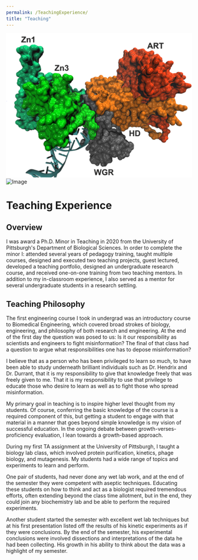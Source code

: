 ```yaml
---
permalink: /TeachingExperience/
title: "Teaching"
---
```


![Image of NA](./assets/images/logo.png)
![Image](https://jacob-spiegel.github.io/Jacob-Spiegel/assets/Papers/images/Jacob_professional.png?raw=true)

# Teaching Experience

## Overview

I was award a Ph.D. Minor in Teaching in 2020 from the University of Pittsburgh's Department of Biological Sciences. In order to complete the minor I: attended several years of pedagogy training, taught multiple courses, designed and executed two teaching projects, guest lectured, developed a teaching portfolio, designed an undergraduate research course, and received one-on-one training from two teaching mentors. In addition to my in-classroom experience, I also served as a mentor for several undergraduate students in a research settling. 

## Teaching Philosophy

The first engineering course I took in undergrad was an introductory course to Biomedical Engineering, which covered broad strokes of biology, engineering, and philosophy of both research and engineering. At the end of the first day the question was posed to us: Is it our responsibility as scientists and engineers to fight misinformation? The final of that class had a question to argue what responsibilities one has to depose misinformation?

I believe that as a person who has been privileged to learn so much, to have been able to study underneath brilliant individuals such as Dr. Hendrix and Dr. Durrant, that it is my responsibility to give that knowledge freely that was freely given to me. That it is my responsibility to use that privilege to educate those who desire to learn as well as to fight those who spread misinformation.

My primary goal in teaching is to inspire higher level thought from my students. Of course, conferring the basic knowledge of the course is a required component of this, but getting a student to engage with that material in a manner that goes beyond simple knowledge is my vision of successful education. In the ongoing debate between growth-verses-proficiency evaluation, I lean towards a growth-based approach.

During my first TA assignment at the University of Pittsburgh, I taught a biology lab class, which involved protein purification, kinetics, phage biology, and mutagenesis. My students had a wide range of topics and experiments to learn and perform.

One pair of students, had never done any wet lab work, and at the end of the semester they were competent with aseptic techniques. Educating these students on how to think and act as a biologist required tremendous efforts, often extending beyond the class time allotment, but in the end, they could join any biochemistry lab and be able to perform the required experiments.

Another student started the semester with excellent wet lab techniques but at his first presentation listed off the results of his kinetic experiments as if they were conclusions. By the end of the semester, his experimental conclusions were involved dissections and interpretations of the data he had been collecting. His growth in his ability to think about the data was a highlight of my semester.

